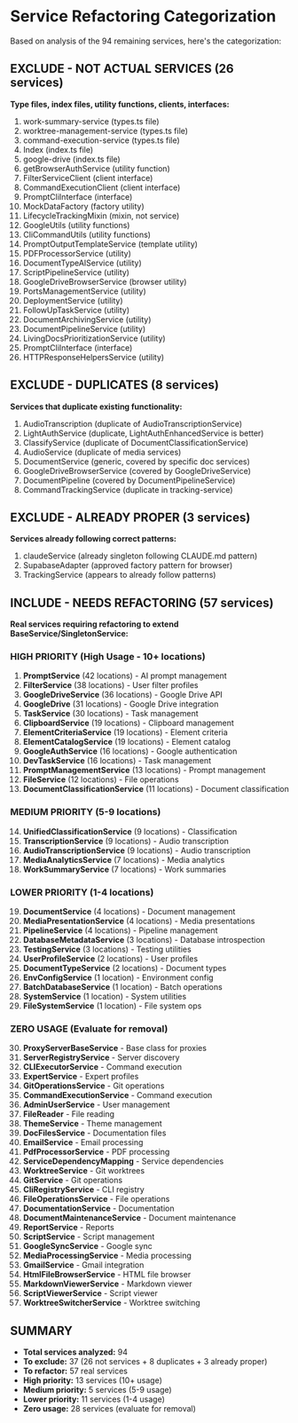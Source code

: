 # Service Refactoring Categorization

Based on analysis of the 94 remaining services, here's the categorization:

## EXCLUDE - NOT ACTUAL SERVICES (26 services)
**Type files, index files, utility functions, clients, interfaces:**
1. work-summary-service (types.ts file)
2. worktree-management-service (types.ts file) 
3. command-execution-service (types.ts file)
4. Index (index.ts file)
5. google-drive (index.ts file)
6. getBrowserAuthService (utility function)
7. FilterServiceClient (client interface)
8. CommandExecutionClient (client interface)
9. PromptCliInterface (interface)
10. MockDataFactory (factory utility)
11. LifecycleTrackingMixin (mixin, not service)
12. GoogleUtils (utility functions)
13. CliCommandUtils (utility functions)
14. PromptOutputTemplateService (template utility)
15. PDFProcessorService (utility)
16. DocumentTypeAIService (utility)
17. ScriptPipelineService (utility)
18. GoogleDriveBrowserService (browser utility)
19. PortsManagementService (utility)
20. DeploymentService (utility)
21. FollowUpTaskService (utility)
22. DocumentArchivingService (utility)
23. DocumentPipelineService (utility) 
24. LivingDocsPrioritizationService (utility)
25. PromptCliInterface (interface)
26. HTTPResponseHelpersService (utility)

## EXCLUDE - DUPLICATES (8 services)
**Services that duplicate existing functionality:**
1. AudioTranscription (duplicate of AudioTranscriptionService)
2. LightAuthService (duplicate, LightAuthEnhancedService is better)
3. ClassifyService (duplicate of DocumentClassificationService)
4. AudioService (duplicate of media services)
5. DocumentService (generic, covered by specific doc services)
6. GoogleDriveBrowserService (covered by GoogleDriveService)
7. DocumentPipeline (covered by DocumentPipelineService)
8. CommandTrackingService (duplicate in tracking-service)

## EXCLUDE - ALREADY PROPER (3 services)
**Services already following correct patterns:**
1. claudeService (already singleton following CLAUDE.md pattern)
2. SupabaseAdapter (approved factory pattern for browser)
3. TrackingService (appears to already follow patterns)

## INCLUDE - NEEDS REFACTORING (57 services)
**Real services requiring refactoring to extend BaseService/SingletonService:**

### HIGH PRIORITY (High Usage - 10+ locations)
1. **PromptService** (42 locations) - AI prompt management
2. **FilterService** (38 locations) - User filter profiles  
3. **GoogleDriveService** (36 locations) - Google Drive API
4. **GoogleDrive** (31 locations) - Google Drive integration
5. **TaskService** (30 locations) - Task management
6. **ClipboardService** (19 locations) - Clipboard management
7. **ElementCriteriaService** (19 locations) - Element criteria
8. **ElementCatalogService** (19 locations) - Element catalog
9. **GoogleAuthService** (16 locations) - Google authentication
10. **DevTaskService** (16 locations) - Task management
11. **PromptManagementService** (13 locations) - Prompt management
12. **FileService** (12 locations) - File operations
13. **DocumentClassificationService** (11 locations) - Document classification

### MEDIUM PRIORITY (5-9 locations)
14. **UnifiedClassificationService** (9 locations) - Classification
15. **TranscriptionService** (9 locations) - Audio transcription
16. **AudioTranscriptionService** (9 locations) - Audio transcription
17. **MediaAnalyticsService** (7 locations) - Media analytics
18. **WorkSummaryService** (7 locations) - Work summaries

### LOWER PRIORITY (1-4 locations)
19. **DocumentService** (4 locations) - Document management
20. **MediaPresentationService** (4 locations) - Media presentations
21. **PipelineService** (4 locations) - Pipeline management
22. **DatabaseMetadataService** (3 locations) - Database introspection
23. **TestingService** (3 locations) - Testing utilities
24. **UserProfileService** (2 locations) - User profiles
25. **DocumentTypeService** (2 locations) - Document types
26. **EnvConfigService** (1 location) - Environment config
27. **BatchDatabaseService** (1 location) - Batch operations
28. **SystemService** (1 location) - System utilities
29. **FileSystemService** (1 location) - File system ops

### ZERO USAGE (Evaluate for removal)
30. **ProxyServerBaseService** - Base class for proxies
31. **ServerRegistryService** - Server discovery
32. **CLIExecutorService** - Command execution
33. **ExpertService** - Expert profiles
34. **GitOperationsService** - Git operations
35. **CommandExecutionService** - Command execution
36. **AdminUserService** - User management
37. **FileReader** - File reading
38. **ThemeService** - Theme management
39. **DocFilesService** - Documentation files
40. **EmailService** - Email processing
41. **PdfProcessorService** - PDF processing
42. **ServiceDependencyMapping** - Service dependencies
43. **WorktreeService** - Git worktrees
44. **GitService** - Git operations
45. **CliRegistryService** - CLI registry
46. **FileOperationsService** - File operations
47. **DocumentationService** - Documentation
48. **DocumentMaintenanceService** - Document maintenance
49. **ReportService** - Reports
50. **ScriptService** - Script management
51. **GoogleSyncService** - Google sync
52. **MediaProcessingService** - Media processing
53. **GmailService** - Gmail integration
54. **HtmlFileBrowserService** - HTML file browser
55. **MarkdownViewerService** - Markdown viewer
56. **ScriptViewerService** - Script viewer
57. **WorktreeSwitcherService** - Worktree switching

## SUMMARY
- **Total services analyzed:** 94
- **To exclude:** 37 (26 not services + 8 duplicates + 3 already proper)
- **To refactor:** 57 real services
- **High priority:** 13 services (10+ usage)
- **Medium priority:** 5 services (5-9 usage)  
- **Lower priority:** 11 services (1-4 usage)
- **Zero usage:** 28 services (evaluate for removal)